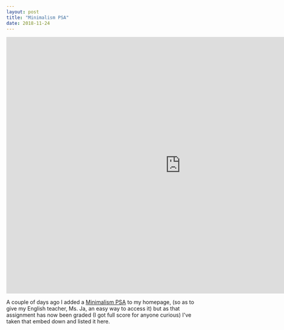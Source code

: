 ```yaml
---
layout: post
title: "Minimalism PSA"
date: 2018-11-24
---
```


<iframe frameborder="0" width="918" height="678" src="https://biteable.com/watch/embed/minimalism-psa-2066406" allowfullscreen="true" allow="autoplay"></iframe>

A couple of days ago I added a <a href="https://biteable.com/watch/minimalism-psa-2066406">Minimalism PSA</a> to my homepage, (so as to give my English teacher, Ms. Ja, an easy way to access it) but as that assignment has now been graded (I got full score for anyone curious) I've taken that embed down and listed it here.
